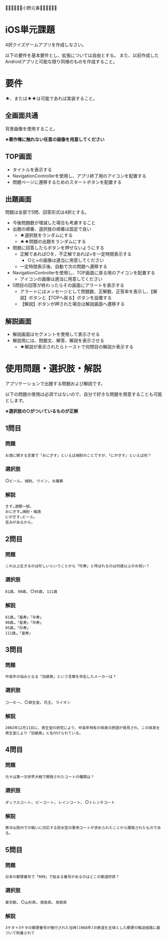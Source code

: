 🍜🍜🍜🍜🍜🍜小野元春🍜🍜🍜🍜🍜🍜

# iOS単元課題
4択クイズゲームアプリを作成しなさい。

以下の要件を基本要件とし、拡張については自由とする。
また、以前作成したAndroidアプリと可能な限り同様のものを作成すること。

# 要件
★、または★★は可能であれば実装すること。

## 全画面共通
背景画像を使用すること。

**※著作権に触れない任意の画像を用意してください**

## TOP画面
* タイトルを表示する
* NavigationControllerを使用し、アプリ終了用のアイコンを配置する
* 問題ページに遷移するためのスタートボタンを配置する

## 出題画面
問題は全部で5問、回答形式は4択とする。

* 今後問題数が増減した場合も考慮すること
* 出題の順番、選択肢の順番は固定で良い
  * ★選択肢をランダムにする
  * ★★問題の出題をランダムにする
* 問題に回答したらボタンを押せないようにする
  * 正解であれば○を、不正解であれば×を一定時間表示する
    * ○と×の画像は適当に用意してください
  * 一定時間表示後、自動で次の問題へ遷移する
* NavigationControllerを使用し、TOP画面に戻る用のアイコンを配置する
  * アイコンの画像は適当に用意してください
* 5問目の回答が終わったらその画面にアラートを表示する
  * アラートにはメッセージとして問題数、正解数、正答率を表示し、【解説】ボタンと【TOPへ戻る】ボタンを設置する
  * 【解説】ボタンが押された場合は解説画面へ遷移する


## 解説画面
* 解説画面はセグメントを使用して表示させる
* 解説用には、問題文、解答、解説を表示させる
  * ★解説が表示されたらトーストで何問目の解説か表示する

# 使用問題・選択肢・解説
アプリケーションで出題する問題および解説です。

以下の問題の使用は必須ではないので、自分で好きな問題を用意することも可能とします。

**※選択肢の○がついているものが正解**

## 1問目
### 問題
```
お酒に関する言葉で「おにぎす」といえば焼酎のことですが、「にがぎす」といえば何？
```

### 選択肢
○`ビール`、`焼酎`、`ワイン`、`お屠蘇`

### 解説
```
きす…酒類一般。
おにぎす…焼酎・梅酒
にがぎす…ビール。
苦みがあるから。
```

## 2問目
### 問題
```
これ以上生きるのは珍しいということから「珍寿」と呼ばれるのは何歳以上のお祝い？
```

### 選択肢
`81歳`、`90歳`、○`95歳`、`111歳`

### 解説
```
81歳…「盤寿」「半寿」
90歳…「星寿」「卆寿」
95歳…「珍寿」
111歳…「皇寿」
```

## 3問目
### 問題
```
中高年の悩みとなる「加齢臭」という言葉を命名したメーカーは？
```

### 選択肢
`コーセー`、○`資生堂`、`花王`、`ライオン`

### 解説
```
2002年12月11日に、資生堂の研究により、中高年特有の体臭の原因が発見され、この体臭を資生堂により「加齢臭」と名付けられている。
```

## 4問目
### 問題
```
元々は第一次世界大戦で開発されたコートの種類は？
```

### 選択肢
`ダッフルコート`、`ピーコート`、`レインコート`、○`トレンチコート`

### 解説
```
寒冷な欧州での戦いに対応する防水型の軍用コートが求められたことから開発されたものである。
```

## 5問目
### 問題
```
日本の郵便番号で「999」で始まる番号があるのはどこの都道府県？
```

### 選択肢
`東京都`、○`山形県`、`徳島県`、`鳥取県`

### 解説
```
3ケタ＋3ケタの郵便番号が施行された当時(1968年)の鉄道を主体とした郵便の輸送経路に基づいて附番されて
```
